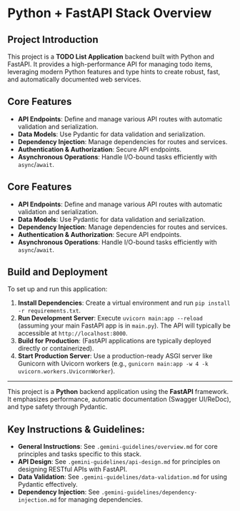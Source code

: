 # Python + FastAPI Stack Overview

## Project Introduction

This project is a **TODO List Application** backend built with Python and FastAPI. It provides a high-performance API for managing todo items, leveraging modern Python features and type hints to create robust, fast, and automatically documented web services.

## Core Features

*   **API Endpoints**: Define and manage various API routes with automatic validation and serialization.
*   **Data Models**: Use Pydantic for data validation and serialization.
*   **Dependency Injection**: Manage dependencies for routes and services.
*   **Authentication & Authorization**: Secure API endpoints.
*   **Asynchronous Operations**: Handle I/O-bound tasks efficiently with `async`/`await`.

## Core Features

*   **API Endpoints**: Define and manage various API routes with automatic validation and serialization.
*   **Data Models**: Use Pydantic for data validation and serialization.
*   **Dependency Injection**: Manage dependencies for routes and services.
*   **Authentication & Authorization**: Secure API endpoints.
*   **Asynchronous Operations**: Handle I/O-bound tasks efficiently with `async`/`await`.

## Build and Deployment

To set up and run this application:

1.  **Install Dependencies**: Create a virtual environment and run `pip install -r requirements.txt`.
2.  **Run Development Server**: Execute `uvicorn main:app --reload` (assuming your main FastAPI app is in `main.py`). The API will typically be accessible at `http://localhost:8000`.
3.  **Build for Production**: (FastAPI applications are typically deployed directly or containerized).
4.  **Start Production Server**: Use a production-ready ASGI server like Gunicorn with Uvicorn workers (e.g., `gunicorn main:app -w 4 -k uvicorn.workers.UvicornWorker`).

---

This project is a **Python** backend application using the **FastAPI** framework. It emphasizes performance, automatic documentation (Swagger UI/ReDoc), and type safety through Pydantic.

## Key Instructions & Guidelines:

*   **General Instructions**: See `.gemini-guidelines/overview.md` for core principles and tasks specific to this stack.
*   **API Design**: See `.gemini-guidelines/api-design.md` for principles on designing RESTful APIs with FastAPI.
*   **Data Validation**: See `.gemini-guidelines/data-validation.md` for using Pydantic effectively.
*   **Dependency Injection**: See `.gemini-guidelines/dependency-injection.md` for managing dependencies.
